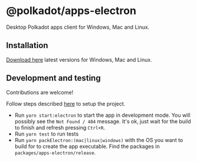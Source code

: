 # @polkadot/apps-electron

Desktop Polkadot apps client for Windows, Mac and Linux. 

## Installation

[Download here](https://github.com/DeriLab/apps/releases/latest) latest versions for Windows, Mac and Linux.

## Development and testing

Contributions are welcome!

Follow steps described [here](https://github.com/DeriLab/apps#development) to setup the project.

* Run `yarn start:electron` to start the app in development mode. You will possibly see the `Not Found / 404` message. It's ok, just wait for the build to finish and refresh pressing `Ctrl+R`.
* Run `yarn test` to run tests
* Run `yarn packElectron:(mac|linux|windows)` with the OS you want to build for to create the app executable. Find the packages in `packages/apps-electron/release`.
